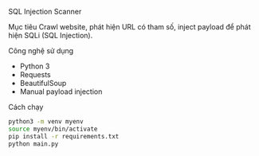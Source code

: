 SQL Injection Scanner

Mục tiêu
Crawl website, phát hiện URL có tham số, inject payload để phát hiện SQLi (SQL Injection).

Công nghệ sử dụng
- Python 3
- Requests
- BeautifulSoup
- Manual payload injection

Cách chạy

```bash
python3 -m venv myenv
source myenv/bin/activate
pip install -r requirements.txt
python main.py
